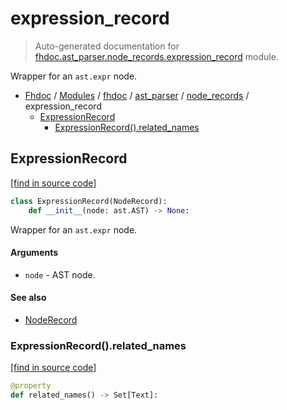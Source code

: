 # expression_record

> Auto-generated documentation for [fhdoc.ast_parser.node_records.expression_record](../../../../fhdoc/ast_parser/node_records/expression_record.py) module.

Wrapper for an `ast.expr` node.

- [Fhdoc](../../../README.md#fhdoc-index) / [Modules](../../../MODULES.md#fhdoc-modules) / [fhdoc](../../index.md#fhdoc) / [ast_parser](../index.md#ast_parser) / [node_records](index.md#node_records) / expression_record
    - [ExpressionRecord](#expressionrecord)
        - [ExpressionRecord().related_names](#expressionrecordrelated_names)

## ExpressionRecord

[[find in source code]](../../../../fhdoc/ast_parser/node_records/expression_record.py#L15)

```python
class ExpressionRecord(NodeRecord):
    def __init__(node: ast.AST) -> None:
```

Wrapper for an `ast.expr` node.

#### Arguments

- `node` - AST node.

#### See also

- [NodeRecord](node_record.md#noderecord)

### ExpressionRecord().related_names

[[find in source code]](../../../../fhdoc/ast_parser/node_records/expression_record.py#L31)

```python
@property
def related_names() -> Set[Text]:
```

